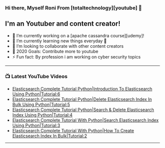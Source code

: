 ### Hi there, Myself Roni From [totaltechnology][youtube] 👋

## I'm an Youtuber and content creator!
- 🔭 I’m currently working on a [apache cassandra course][udemy]!
- 🌱 I’m currently learning new things everyday 🤣
- 👯 I’m looking to collaborate with other content creators
- 🥅 2020 Goals: Contribute more to youtube
- ⚡ Fun fact: By profession i am working on cyber security topics



---

### 📺 Latest YouTube Videos
<!-- YOUTUBE:START -->
- [Elasticsearch Complete Tutorial Python|Introduction To Elasticsearch Using Python|Tutorial:6](https://www.youtube.com/watch?v=LchUgSMPDRI)
- [Elasticsearch Complete Tutorial Python|Delete Elasticsearch Index In Bulk Using Python|Tutorial:5](https://www.youtube.com/watch?v=JyrKZo8niMA)
- [Elasticsearch Complete Tutorial Python|Search & Delete Elasticsearch Index Using Python|Tutorial:4](https://www.youtube.com/watch?v=5lG_ZLFMMIo)
- [Elasticsearch Complete Tutorial With Python|Search Elasticsearch Index Using Python|Tutorial:3](https://www.youtube.com/watch?v=uzBf7Ue4RTE)
- [Elasticsearch Complete Tutorial With Python|How To Create Elasticsearch Index In Bulk|Tutorial:2](https://www.youtube.com/watch?v=Fc7pnyj-ITM)
<!-- YOUTUBE:END -->

---


